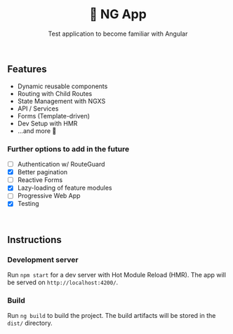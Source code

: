 <h1 align=center>🧪 NG App</h1>
<p align=center>Test application to become familiar with Angular</p>
&nbsp;
&nbsp;

## Features

- Dynamic reusable components
- Routing with Child Routes
- State Management with NGXS
- API / Services
- Forms (Template-driven)
- Dev Setup with HMR
- ...and more 👀

### Further options to add in the future

- [ ] Authentication w/ RouteGuard
- [x] Better pagination
- [ ] Reactive Forms
- [x] Lazy-loading of feature modules
- [ ] Progressive Web App
- [x] Testing

&nbsp;
&nbsp;
&nbsp;
&nbsp;

## Instructions

### Development server

Run `npm start` for a dev server with Hot Module Reload (HMR). The app will be served on `http://localhost:4200/`.

### Build

Run `ng build` to build the project. The build artifacts will be stored in the `dist/` directory.
